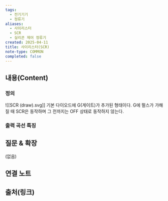 ```yaml
---
tags:
  - 전기기기
  - 정류기
aliases:
  - 사이리스터
  - SCR
  - 실리콘 제어 정류기
created: 2025-04-11
title: 사이리스터(SCR)
note-type: COMMON
completed: false
---
```


## 내용(Content)

### 정의

![[SCR (draw).svg]]
기본 다이오드에 G(게이트)가 추가된 형태이다. G에 펄스가 가해질 때 SCR은 동작하며 그 전까지는 OFF 상태로 동작하지 않는다.

### 출력 곡선 특징


## 질문 & 확장

(없음)

## 연결 노트

## 출처(링크)

